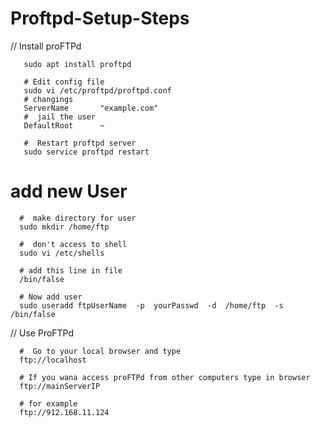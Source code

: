 # Proftpd-Setup-Steps
//  Install proFTPd
          
       sudo apt install proftpd
       
       # Edit config file
       sudo vi /etc/proftpd/proftpd.conf
       # changings
       ServerName       "example.com"
       #  jail the user
       DefaultRoot      ~
       
       #  Restart proftpd server
       sudo service proftpd restart
       
      
#  add new User
      
      
      #  make directory for user
      sudo mkdir /home/ftp
      
      #  don't access to shell
      sudo vi /etc/shells
      
      # add this line in file
      /bin/false
      
      # Now add user
      sudo useradd ftpUserName  -p  yourPasswd  -d  /home/ftp  -s  /bin/false
      
//   Use ProFTPd
      
      #  Go to your local browser and type 
      ftp://localhost
      
      # If you wana access proFTPd from other computers type in browser
      ftp://mainServerIP
      
      # for example
      ftp://912.168.11.124
